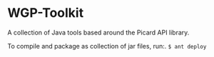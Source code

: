 # WGP-Toolkit
A collection of Java tools based around the Picard API library.

To compile and package as collection of jar files, run:.
`$ ant deploy`
